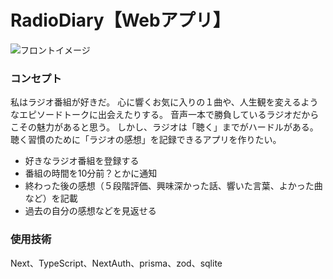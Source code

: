 # RadioDiary【Webアプリ】

![フロントイメージ]()

### コンセプト
私はラジオ番組が好きだ。
心に響くお気に入りの１曲や、人生観を変えるようなエピソードトークに出会えたりする。
音声一本で勝負しているラジオだからこその魅力があると思う。
しかし、ラジオは「聴く」までがハードルがある。
聴く習慣のために「ラジオの感想」を記録できるアプリを作りたい。

- 好きなラジオ番組を登録する
- 番組の時間を10分前？とかに通知
- 終わった後の感想（５段階評価、興味深かった話、響いた言葉、よかった曲など）を記載
- 過去の自分の感想などを見返せる

### 使用技術
Next、TypeScript、NextAuth、prisma、zod、sqlite